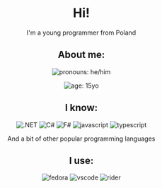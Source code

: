 <div align="center">

  # Hi!
  I'm a young programmer from Poland

  ## About me:
  ![pronouns: he/him](https://img.shields.io/badge/he/him-1D1C20?style=for-the-badge&labelColor=2A7BDE&label=pronouns)

  ![age: 15yo](https://img.shields.io/badge/15yo-1D1C20?style=for-the-badge&labelColor=2A7BDE&label=age)

  ## I know:
  ![.NET](https://img.shields.io/badge/.net-1D1C20?style=for-the-badge&logo=.net&labelColor=512BD4&logoColor=white)
  ![C#](https://img.shields.io/badge/C%23-1D1C20?style=for-the-badge&logo=csharp&labelColor=239120&logoColor=white)
  ![F#](https://img.shields.io/badge/F%23-1D1C20?style=for-the-badge&label=F%23&labelColor=800080&logoColor=white)
  ![javascript](https://img.shields.io/badge/javascript-1D1C20?style=for-the-badge&logo=javascript&labelColor=F7DF1E&logoColor=1D1C20)
  ![typescript](https://img.shields.io/badge/typescript-1D1C20?style=for-the-badge&logo=typescript&labelColor=3178C6&logoColor=white)

  And a bit of other popular programming languages

  ## I use:
  ![fedora](https://img.shields.io/badge/fedora-1D1C20?style=for-the-badge&logo=fedora&labelColor=51A2DA&logoColor=white)
  ![vscode](https://img.shields.io/badge/vscode-1D1C20?style=for-the-badge&logo=visualstudiocode&labelColor=007ACC&logoColor=white)
  ![rider](https://img.shields.io/badge/rider-1D1C20?style=for-the-badge&logo=rider&labelColor=black&logoColor=white)

</div>
